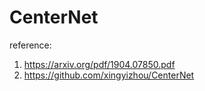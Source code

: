 # CenterNet


reference:  
1. https://arxiv.org/pdf/1904.07850.pdf
2. https://github.com/xingyizhou/CenterNet

